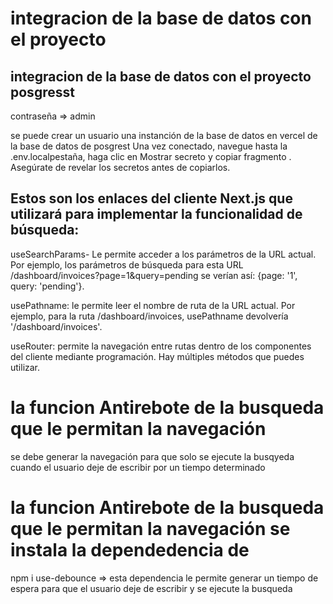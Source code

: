 # integracion de la base de datos con el proyecto


## integracion de la base de datos con el proyecto posgresst 
contraseña => admin 

se puede crear un usuario  una instanción de la base de datos en vercel de la base de datos de posgrest
Una vez conectado, navegue hasta la .env.localpestaña, haga clic en Mostrar secreto y copiar fragmento . Asegúrate de revelar los secretos antes de copiarlos.



## Estos son los enlaces del cliente Next.js que utilizará para implementar la funcionalidad de búsqueda:

useSearchParams- Le permite acceder a los parámetros de la URL actual. Por ejemplo, los parámetros de búsqueda para esta URL /dashboard/invoices?page=1&query=pending se verían así: {page: '1', query: 'pending'}.

usePathname: le permite leer el nombre de ruta de la URL actual. Por ejemplo, para la ruta /dashboard/invoices, usePathname devolvería '/dashboard/invoices'.

useRouter: permite la navegación entre rutas dentro de los componentes del cliente mediante programación. Hay múltiples métodos que puedes utilizar.

# la funcion Antirebote de la busqueda que le permitan la navegación

se debe generar la navegación para que solo se ejecute la busqyeda cuando el usuario deje de escribir por un tiempo determinado

# la funcion Antirebote de la busqueda que le permitan la navegación se instala la dependedencia de 
npm i use-debounce =>  esta dependencia le permite generar un tiempo de espera para que el usuario deje de escribir y se ejecute la busqueda
